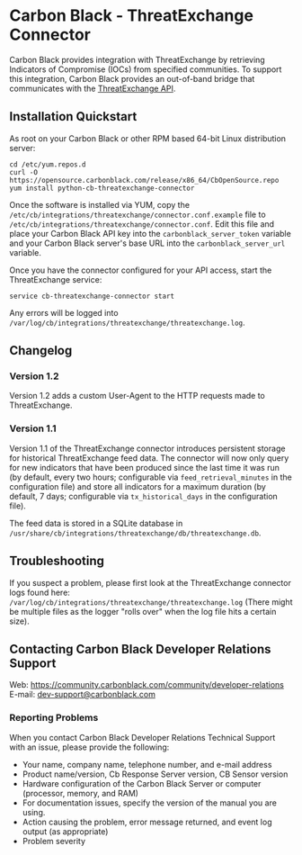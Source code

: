 # Carbon Black - ThreatExchange Connector

Carbon Black provides integration with ThreatExchange by retrieving Indicators of
Compromise (IOCs) from specified communities. To support this integration, Carbon
Black provides an out-of-band bridge that communicates with the 
[ThreatExchange API](https://developers.facebook.com/docs/threat-exchange).

## Installation Quickstart

As root on your Carbon Black or other RPM based 64-bit Linux distribution server:
```
cd /etc/yum.repos.d
curl -O https://opensource.carbonblack.com/release/x86_64/CbOpenSource.repo
yum install python-cb-threatexchange-connector
```

Once the software is installed via YUM, copy the 
`/etc/cb/integrations/threatexchange/connector.conf.example` file to 
`/etc/cb/integrations/threatexchange/connector.conf`.
 Edit this file and place your Carbon Black API key into the 
`carbonblack_server_token` variable and your Carbon Black server's base URL into the `carbonblack_server_url` variable.

Once you have the connector configured for your API access, start the ThreatExchange service:
```
service cb-threatexchange-connector start
```

Any errors will be logged into `/var/log/cb/integrations/threatexchange/threatexchange.log`.

## Changelog

### Version 1.2

Version 1.2 adds a custom User-Agent to the HTTP requests made to ThreatExchange.

### Version 1.1 

Version 1.1 of the ThreatExchange connector introduces persistent storage for historical ThreatExchange feed data.
The connector will now only query for new indicators that have been produced since the last time it was run (by default,
every two hours; configurable via `feed_retrieval_minutes` in the configuration file) and store all indicators for a 
maximum duration (by default, 7 days; configurable via `tx_historical_days` in the configuration file).

The feed data is stored in a SQLite database in `/usr/share/cb/integrations/threatexchange/db/threatexchange.db`.

## Troubleshooting

If you suspect a problem, please first look at the ThreatExchange connector logs found here: 
`/var/log/cb/integrations/threatexchange/threatexchange.log`
(There might be multiple files as the logger "rolls over" when the log file hits a certain size).

## Contacting Carbon Black Developer Relations Support

Web: https://community.carbonblack.com/community/developer-relations
E-mail: dev-support@carbonblack.com

### Reporting Problems

When you contact Carbon Black Developer Relations Technical Support with an issue, please provide the following:

* Your name, company name, telephone number, and e-mail address
* Product name/version, Cb Response Server version, CB Sensor version
* Hardware configuration of the Carbon Black Server or computer (processor, memory, and RAM) 
* For documentation issues, specify the version of the manual you are using. 
* Action causing the problem, error message returned, and event log output (as appropriate) 
* Problem severity
